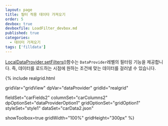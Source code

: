 ```yaml
---
layout: page
title: 필터 적용 데이타 가져오기
order: 5
devbox: true
devboxfile: LoadFilter_devbox.md
published: true
categories:
  - 데이터 가져오기
tags: ['filldata']
---
```


[LocalDataProvider.setFilters()](http://help.realgrid.com/api/LocalDataProvider/setFilters/)함수는 `DataProvider`레벨의 필터링 기능을 제공합니다. 즉, 데이터를 로드하는 시점에 원하는 조건에 맞는 데이터를 걸러낼 수 있습니다.

{% include realgrid.html

  gridVar="gridView"
  dpVar="dataProvider"
  gridId="realgrid"

  fieldSet="carFields2"
  columnSet="carColumns2"
  dpOptionSet="dataProviderOption1"
  gridOptionSet="gridOption1"
  styleSet="style1"
  dataSet="carData2.json"

  showToolbox=true
  gridWidth="100%"
  gridHeight="300px" %}
